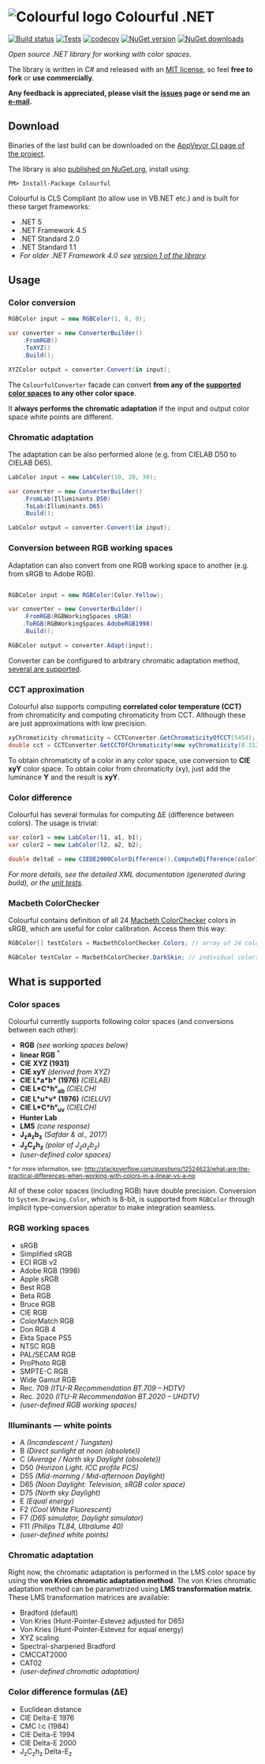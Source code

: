 ![Colourful logo](https://raw.githubusercontent.com/tompazourek/Colourful/master/assets/logo_32.png) Colourful .NET
==============

[![Build status](https://img.shields.io/appveyor/ci/tompazourek/colourful/master.svg)](https://ci.appveyor.com/project/tompazourek/colourful)
[![Tests](https://img.shields.io/appveyor/tests/tompazourek/colourful/master.svg)](https://ci.appveyor.com/project/tompazourek/colourful/build/tests)
[![codecov](https://codecov.io/gh/tompazourek/Colourful/branch/master/graph/badge.svg?token=gSGKtsdmw3)](https://codecov.io/gh/tompazourek/Colourful)
[![NuGet version](https://img.shields.io/nuget/v/Colourful.svg)](https://www.nuget.org/packages/Colourful/)
[![NuGet downloads](https://img.shields.io/nuget/dt/Colourful.svg)](https://www.nuget.org/packages/Colourful/)

*Open source .NET library for working with color spaces.*

The library is written in C# and released with an [MIT license](https://raw.githubusercontent.com/tompazourek/Colourful/master/LICENSE), so feel **free to fork** or **use commercially**.

**Any feedback is appreciated, please visit the [issues](https://github.com/tompazourek/Colourful/issues?state=open) page or send me an [e-mail](mailto:tom.pazourek@gmail.com).**

Download
--------

Binaries of the last build can be downloaded on the [AppVeyor CI page of the project](https://ci.appveyor.com/project/tompazourek/colourful/build/artifacts).

The library is also [published on NuGet.org](https://www.nuget.org/packages/Colourful/), install using:

```
PM> Install-Package Colourful
```

Colourful is CLS Compliant (to allow use in VB.NET etc.) and is built for these target frameworks:

- .NET 5
- .NET Framework 4.5
- .NET Standard 2.0
- .NET Standard 1.1
- *For older .NET Framework 4.0 see [version 1 of the library](https://github.com/tompazourek/Colourful/releases/tag/1.2.2).*


Usage
-----

### Color conversion

```csharp
RGBColor input = new RGBColor(1, 0, 0);

var converter = new ConverterBuilder()
    .FromRGB()
    .ToXYZ()
    .Build();

XYZColor output = converter.Convert(in input);
```

The `ColourfulConverter` facade can convert **from any of the [supported color spaces](#color-spaces) to any other color space**.

It **always performs the chromatic adaptation** if the input and output color space white points are different.

### Chromatic adaptation

The adaptation can be also performed alone (e.g. from CIELAB D50 to CIELAB D65).

```csharp
LabColor input = new LabColor(10, 20, 30);

var converter = new ConverterBuilder()
    .FromLab(Illuminants.D50)
    .ToLab(Illuminants.D65)
    .Build();

LabColor output = converter.Convert(in input);
```

### Conversion between RGB working spaces

Adaptation can also convert from one RGB working space to another (e.g. from sRGB to Adobe RGB).

```csharp

RGBColor input = new RGBColor(Color.Yellow);

var converter = new ConverterBuilder()
    .FromRGB(RGBWorkingSpaces.sRGB)
    .ToRGB(RGBWorkingSpaces.AdobeRGB1998)
    .Build();

RGBColor output = converter.Adapt(input);
```

Converter can be configured to arbitrary chromatic adaptation method, [several are supported](#chromatic-adaptation-methods).

### CCT approximation

Colourful also supports computing **correlated color temperature (CCT)** from chromaticity and computing chromaticity from CCT. Although these are just approximations with low precision.

```csharp
xyChromaticity chromaticity = CCTConverter.GetChromaticityOfCCT(5454); // x=0.33, y=0.34
double cct = CCTConverter.GetCCTOfChromaticity(new xyChromaticity(0.31271, 0.32902)); // cca 6500 K 
```

To obtain chromaticity of a color in any color space, use conversion to **CIE xyY** color space. To obtain color from chromaticity (xy), just add the luminance **Y** and the result is **xyY**. 

### Color difference

Colourful has several formulas for computing &#916;E (difference between colors). The usage is trivial:

```csharp
var color1 = new LabColor(l1, a1, b1);
var color2 = new LabColor(l2, a2, b2);

double deltaE = new CIEDE2000ColorDifference().ComputeDifference(color1, color2);
```

*For more details, see the detailed XML documentation (generated during build), or the [unit tests](https://github.com/tompazourek/Colourful/tree/master/Colourful.Tests).*

### Macbeth ColorChecker

Colourful contains definition of all 24 [Macbeth ColorChecker](http://en.wikipedia.org/wiki/ColorChecker) colors in sRGB, which are useful for color calibration. Access them this way:

```csharp
RGBColor[] testColors = MacbethColorChecker.Colors; // array of 24 colors

RGBColor testColor = MacbethColorChecker.DarkSkin; // individual colors
```


What is supported
-----------------

### Color spaces

Colourful currently supports following color spaces (and conversions between each other):

* **RGB** *(see working spaces below)*
* **linear RGB** <sup>*</sup>
* **CIE XYZ (1931)**
* **CIE xyY** *(derived from XYZ)*
* **CIE L\*a\*b\* (1976)** *(CIELAB)*
* **CIE L\*C\*h°<sub>ab</sub>** *(CIELCH)*
* **CIE L\*u\*v\* (1976)** *(CIELUV)*
* **CIE L\*C\*h°<sub>uv</sub>** *(CIELCH)*
* **Hunter Lab**
* **LMS** *(cone response)*
* **J<sub>z</sub>a<sub>z</sub>b<sub>z</sub>** *(Safdar & al., 2017)*
* **J<sub>z</sub>C<sub>z</sub>h<sub>z</sub>** *(polar of J<sub>z</sub>a<sub>z</sub>b<sub>z</sub>)*
* *(user-defined color spaces)*

<sup>* for more information, see: http://stackoverflow.com/questions/12524623/what-are-the-practical-differences-when-working-with-colors-in-a-linear-vs-a-no</sup>

All of these color spaces (including RGB) have double precision. Conversion to `System.Drawing.Color`, which is 8-bit, is supported from `RGBColor` through implicit type-conversion operator to make integration seamless.

### RGB working spaces

  * sRGB
  * Simplified sRGB
  * ECI RGB v2
  * Adobe RGB (1998)
  * Apple sRGB
  * Best RGB
  * Beta RGB
  * Bruce RGB
  * CIE RGB
  * ColorMatch RGB
  * Don RGB 4
  * Ekta Space PS5
  * NTSC RGB
  * PAL/SECAM RGB
  * ProPhoto RGB
  * SMPTE-C RGB
  * Wide Gamut RGB
  * Rec. 709 *(ITU-R Recommendation BT.709 &ndash; HDTV)*
  * Rec. 2020 *(ITU-R Recommendation BT.2020 &ndash; UHDTV)*
  * *(user-defined RGB working spaces)*

### Illuminants &mdash; white points

* A *(Incandescent / Tungsten)*
* B *(Direct sunlight at noon (obsolete))*
* C *(Average / North sky Daylight (obsolete))*
* D50 *(Horizon Light. ICC profile PCS)*
* D55 *(Mid-morning / Mid-afternoon Daylight)*
* D65 *(Noon Daylight: Television, sRGB color space)*
* D75 *(North sky Daylight)*
* E *(Equal energy)*
* F2 *(Cool White Fluorescent)*
* F7 *(D65 simulator, Daylight simulator)*
* F11 *(Philips TL84, Ultralume 40)*
* *(user-defined white points)*

### Chromatic adaptation

Right now, the chromatic adaptation is performed in the LMS color space by using the **von Kries chromatic adaptation method**. The von Kries chromatic adaptation method can be parametrized using **LMS transformation matrix**. These LMS transformation matrices are available:

* Bradford (default)
* Von Kries (Hunt-Pointer-Estevez adjusted for D65)
* Von Kries (Hunt-Pointer-Estevez for equal energy)
* XYZ scaling
* Spectral-sharpened Bradford 
* CMCCAT2000
* CAT02
* *(user-defined chromatic adaptation)*

### Color difference formulas (ΔE)

* Euclidean distance
* CIE Delta-E 1976
* CMC l:c (1984)
* CIE Delta-E 1994
* CIE Delta-E 2000
* J<sub>z</sub>C<sub>z</sub>h<sub>z</sub> Delta-E<sub>z</sub>
